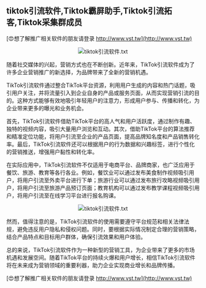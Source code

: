## **tiktok引流软件,Tiktok霸屏助手,Tiktok引流拓客,Tiktok采集群成员**

[😍想了解推广相关软件的朋友请登录 http://www.vst.tw](http://www.vst.tw)

 <center><img src="https://vst.tw/MP4/tuiguang/png/8.png" alt="tiktok引流软件.txt"></center>

随着社交媒体的兴起，营销方式也在不断创新。近年来，TikTok引流软件成为了许多企业营销推广的新选择，为品牌带来了全新的营销机遇。

TikTok引流软件通过整合TikTok平台资源，利用用户生成的内容和热门话题，吸引用户关注，并将流量引入到企业自身的产品或服务页面，从而实现营销引流的目的。这种方式能够有效地吸引年轻用户的注意力，形成用户参与、传播和转化，为企业带来更多的曝光和业务机会。

首先，TikTok引流软件借助TikTok平台的高人气和用户活跃度，通过制作有趣、独特的视频内容，吸引大量用户浏览和互动。其次，借助TikTok平台的算法推荐和精准定位功能，将用户引流至企业的产品页面，提高品牌知名度和产品销售转化率。最后，TikTok引流软件还可以根据用户的行为数据和兴趣标签，进行个性化的营销推送，增强用户黏性和转化率。

在实际应用中，TikTok引流软件不仅适用于电商平台、品牌商家，也广泛应用于餐饮、旅游、教育等各行各业。例如，餐饮业可以通过发布美食制作视频吸引用户，将用户引流至外卖平台进行下单；旅游行业可以通过发布旅行攻略视频吸引用户，将用户引流至旅游产品预订页面；教育机构可以通过发布教学课程视频吸引用户，将用户引流至在线学习平台进行报名购课。

 <center><img src="https://vst.tw/MP4/tuiguang/png/6.png" alt="tiktok引流软件.txt"></center>

然而，值得注意的是，TikTok引流软件的使用需要遵守平台规范和相关法律法规，避免违反用户隐私和侵权问题。同时，要根据实际情况制定合理的营销策略，结合产品特点和目标用户群体，确保引流效果和用户体验。

总的来说，TikTok引流软件作为一种新型的营销工具，为企业带来了更多的市场机遇和发展空间。随着TikTok平台的持续火爆和用户增长，相信TikTok引流软件将在未来成为营销领域的重要利器，助力企业实现商业增长和品牌传播。

[😍想了解推广相关软件的朋友请登录 http://www.vst.tw](http://www.vst.tw)



